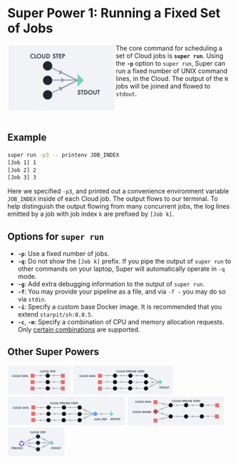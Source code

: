 # Super Power 1: Running a Fixed Set of Jobs

<img src="images/runvis1.png" align="left" height="150">

The core command for scheduling a set of Cloud jobs is **`super
run`**.  Using the **`-p`** option to `super run`, Super can run a
fixed number of UNIX command lines, in the Cloud. The output of the
`N` jobs will be joined and flowed to `stdout`.

<br>
<br>

## Example

```sh
super run -p3 -- printenv JOB_INDEX
[Job 1] 1
[Job 2] 2
[Job 3] 3
```

Here we specified `-p3`, and printed out a convenience environment
variable `JOB_INDEX` inside of each Cloud job. The output flows to our
terminal. To help distinguish the output flowing from many concurrent
jobs, the log lines emitted by a job with job index `k` are prefixed
by `[Job k]`.

## Options for `super run`

- **`-p`**: Use a fixed number of jobs.
- **`-q`**: Do not show the `[Job k]` prefix. If you pipe the output
of `super run` to other commands on your laptop, Super will
automatically operate in `-q` mode.
- **`-g`**: Add extra debugging information to the output of `super
  run`.
- **`-f`**: You may provide your pipeline as a file, and via `-f -`
  you may do so via `stdin`.
- **`-i`**: Specify a custom base Docker image. It is recommended that
  you extend `starpit/sh:0.0.5`.
- **`-c`**, **`-m`**: Specify a combination of CPU and memory
  allocation requests. Only [certain
  combinations](https://cloud.ibm.com/docs/codeengine?topic=codeengine-mem-cpu-combo)
  are supported.

## Other Super Powers

[<img src="images/runvis2.png" height="66">](example2.md)
[<img src="images/runvis3.png" height="66">](example3.md)
[<img src="images/runvis4.png" height="66">](example4.md)
[<img src="images/runvis5.png" height="66">](example5.md)
[<img src="images/runvis6.png" height="66">](example6.md)

